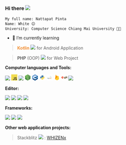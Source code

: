 ### Hi there <img src="https://media.giphy.com/media/hvRJCLFzcasrR4ia7z/giphy.gif" width="25px">
```
My full name: Nattapat Pinta
Name: White 😊
University: Computer Science Chiang Mai University 💜✨
```
- 🌱 I’m currently learning
> __<a style="color:#f18e33">Kotlin</a>__ <code><img height="20" src="https://upload.wikimedia.org/wikipedia/commons/thumb/7/74/Kotlin-logo.svg/1200px-Kotlin-logo.svg.png"></code> for Android Application

> __PHP__ (OOP) <code><img height="20" src="https://image.flaticon.com/icons/png/512/919/919830.png"></code> for Web Project

**Computer languages and Tools:**  

<code><img height="20" src="https://cdn.iconscout.com/icon/free/png-512/java-23-225999.png"></code>
<code><img height="20" src="https://raw.githubusercontent.com/github/explore/80688e429a7d4ef2fca1e82350fe8e3517d3494d/topics/javascript/javascript.png"></code>
<code><img height="20" src="https://www.howtoautomate.in.th/wp-content/uploads/2019/04/ts.png"></code>
<code><img height="20" src="https://raw.githubusercontent.com/github/explore/80688e429a7d4ef2fca1e82350fe8e3517d3494d/topics/nodejs/nodejs.png"></code>
<code><img height="20" src="https://raw.githubusercontent.com/github/explore/80688e429a7d4ef2fca1e82350fe8e3517d3494d/topics/cpp/cpp.png"></code>
<code><img height="20" src="https://raw.githubusercontent.com/github/explore/80688e429a7d4ef2fca1e82350fe8e3517d3494d/topics/python/python.png"></code>
<code><img height="20" src="https://raw.githubusercontent.com/github/explore/80688e429a7d4ef2fca1e82350fe8e3517d3494d/topics/mysql/mysql.png"></code>
<code><img height="20" src="https://raw.githubusercontent.com/github/explore/80688e429a7d4ef2fca1e82350fe8e3517d3494d/topics/firebase/firebase.png"></code>
<code><img height="20" src="https://raw.githubusercontent.com/github/explore/80688e429a7d4ef2fca1e82350fe8e3517d3494d/topics/git/git.png"></code>
<code><img height="20" src="https://icons.iconarchive.com/icons/papirus-team/papirus-apps/512/julia-icon.png"></code>

**Editor:**

<code><img height="20" src="https://upload.wikimedia.org/wikipedia/commons/thumb/9/9a/Visual_Studio_Code_1.35_icon.svg/1024px-Visual_Studio_Code_1.35_icon.svg.png"></code>
<code><img height="20" src="https://cdn.iconscout.com/icon/free/png-256/sublime-439588.png"></code>
<code><img height="20" src="https://2.bp.blogspot.com/-tzm1twY_ENM/XlCRuI0ZkRI/AAAAAAAAOso/BmNOUANXWxwc5vwslNw3WpjrDlgs9PuwQCLcBGAsYHQ/s1600/pasted%2Bimage%2B0.png"></code>
<code><img height="20" src="https://cdn2.iconfinder.com/data/icons/pack1-baco-flurry-icons-style/512/XAMPP.png"></code>

**Frameworks:**

<code><img height="20" src="https://iconape.com/wp-content/files/vp/196729/svg/196729.svg"></code>
<code><img height="20" src="https://img.icons8.com/color/452/bootstrap.png"></code>
<code><img height="20" src="https://icon-library.com/images/jquery-icon-png/jquery-icon-png-7.jpg"></code>

**Other web application projects:**

> Stackblitz <code><img height="20" src="https://pbs.twimg.com/profile_images/1055142255722344448/xhqy_EUP_400x400.jpg"></code> : <a href="https://stackblitz.com/@WHIZENx">WHIZENx</a>

<!--
**WHIZENx/WHIZENx** is a ✨ _special_ ✨ repository because its `README.md` (this file) appears on your GitHub profile.

Here are some ideas to get you started:

- 🔭 I’m currently working on ...
- 🌱 I’m currently learning ...
- 👯 I’m looking to collaborate on ...
- 🤔 I’m looking for help with ...
- 💬 Ask me about ...
- 📫 How to reach me: ...
- 😄 Pronouns: ...
- ⚡ Fun fact: ...
-->
